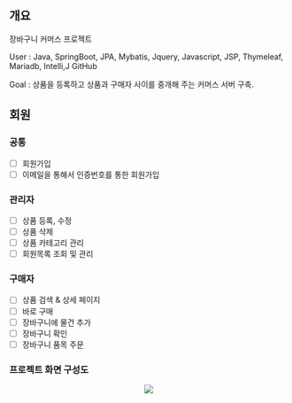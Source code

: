 ## 개요
장바구니 커머스 프로젝트

User : Java,  SpringBoot,  JPA,  Mybatis, Jquery,  Javascript,  JSP,  Thymeleaf, Mariadb, Intelli,J  GitHub

Goal : 상품을 등록하고 상품과 구매자 사이를 중개해 주는 커머스 서버 구축.

## 회원
### 공통
- [ ]  회원가입
- [ ]  이메일을 통해서 인증번호를 통한 회원가입

### 관리자
- [ ]  상품 등록, 수정
- [ ]  상품 삭제
- [ ]  상품 카테고리 관리
- [ ]  회원목록 조회 및 관리

### 구매자
- [ ]  상품 검색 & 상세 페이지
- [ ]  바로 구매
- [ ]  장바구니에 물건 추가
- [ ]  장바구니 확인
- [ ]  장바구니 품목 주문

### 프로젝트 화면 구성도
<p align="center">
  <img src="https://user-images.githubusercontent.com/113747023/232968808-bcd27ab3-0c04-4efa-b7ae-d2391db57023.png">
</p>
